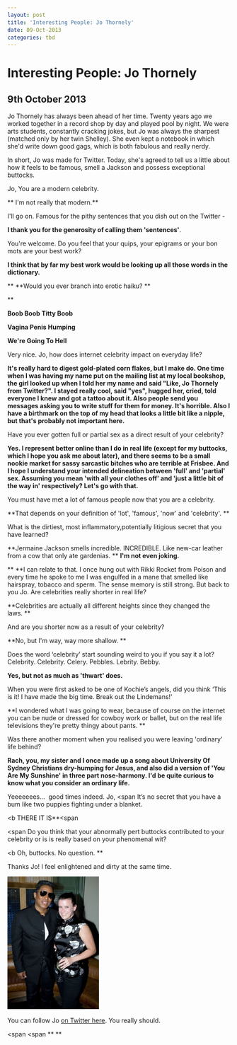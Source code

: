 ```yaml
---
layout: post
title: 'Interesting People: Jo Thornely'
date: 09-Oct-2013
categories: tbd
---
```


# Interesting People: Jo Thornely

## 9th October 2013

<div>

Jo Thornely has always been ahead of her time. Twenty years ago we worked together in a record shop by day and played pool by night. We were arts students,   constantly cracking jokes, but Jo was always the sharpest (matched only by her twin Shelley). She even kept a notebook in which she'd write down good gags, which is both fabulous and really nerdy.

In short, Jo was made for Twitter. Today, she's agreed to tell us a little about how it feels to be famous, smell a Jackson and possess exceptional buttocks.

Jo, You are a modern celebrity.

** I'm not really that modern.**

I'll go on. Famous for the pithy sentences that you dish out on the Twitter -

**I thank you for the generosity of calling them 'sentences'**.

You're welcome. Do you feel that your quips, your epigrams or your bon mots are your best work?

**I think that by far my best work would be looking up all those words in the dictionary.**

** **Would you ever branch into erotic haiku? **

**

</div>

**Boob Boob Titty Boob**

**Vagina Penis Humping**

**We're Going To Hell**

Very nice. Jo, how does internet celebrity impact on everyday life?

**It's really hard to digest gold-plated corn flakes, but I make do. One time when I was having my name put on the mailing list at my local bookshop, the girl looked up when I told her my name and said "Like, Jo Thornely from Twitter?". I stayed really cool, said "yes", hugged her, cried, told everyone I knew and got a tattoo about it. Also people send you messages asking you to write stuff for them for money. It's horrible. Also I have a birthmark on the top of my head that looks a little bit like a nipple, but that's probably not important here.**

Have you ever gotten full or partial sex as a direct result of your celebrity?

**Yes. I represent better online than I do in real life (except for my buttocks, which I hope you ask me about later), and there seems to be a small nookie market for sassy sarcastic bitches who are terrible at Frisbee. And I hope I understand your intended delineation between 'full' and 'partial' sex. Assuming you mean 'with all your clothes off' and 'just a little bit of the way in' respectively? Let's go with that.**

You must have met a lot of famous people now that you are a celebrity.

**That depends on your definition of 'lot', 'famous', 'now' and 'celebrity'. **

What is the dirtiest, most inflammatory,potentially litigious secret that you have learned?

**Jermaine Jackson smells incredible. INCREDIBLE. Like new-car leather from a cow that only ate gardenias. ** **I'm not even joking.**

** **I can relate to that. I once hung out with Rikki Rocket from Poison and every time he spoke to me I was engulfed in a mane that smelled like hairspray, tobacco and sperm. The sense memory is still strong. But back to you Jo. Are celebrities really shorter in real life?

**Celebrities are actually all different heights since they changed the laws. **

And are you shorter now as a result of your celebrity?

**No, but I'm way, way more shallow. **

Does the word ‘celebrity’ start sounding weird to you if you say it a lot? Celebrity. Celebrity. Celery. Pebbles. Lebrity. Bebby.

**Yes, but not as much as 'thwart' does.**

When you were first asked to be one of Kochie’s angels, did you think ‘This is it! I have made the big time. Break out the Lindemans!'

**I wondered what I was going to wear, because of course on the internet you can be nude or dressed for cowboy work or ballet, but on the real life televisions they're pretty thingy about pants. **

Was there another moment when you realised you were leaving 'ordinary' life behind?

**Rach, you, my sister and I once made up a song about University Of Sydney Christians dry-humping for Jesus, and also did a version of 'You Are My Sunshine' in three part nose-harmony. I'd be quite curious to know what you consider an ordinary life.**

Yeeeeeees...  good times indeed. Jo, <span It’s no secret that you have a bum like two puppies fighting under a blanket. </span>

<b THERE IT IS**<span  </span>

<span Do you think that your abnormally pert buttocks contributed to your celebrity or is is really based on your phenomenal wit? </span>

<b Oh, buttocks. No question. **

Thanks Jo! I feel enlightened and dirty at the same time.

<img class="photo-horiz" src="/images/2013/10/Jermaine-Jackson-Jo-1001-207x300.jpg" />

You can follow Jo <a href="https://twitter.com/jothornely">on Twitter here</a>. You really should.

<span <span ** **</span></span>
